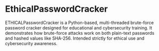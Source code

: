 # EthicalPasswordCracker
ETHICALPasswordCracker is a Python-based, multi-threaded brute-force password cracker designed for educational and cybersecurity training. It demonstrates how brute-force attacks work on both plain-text passwords and hashed values like SHA-256. Intended strictly for ethical use and cybersecurity awareness.
